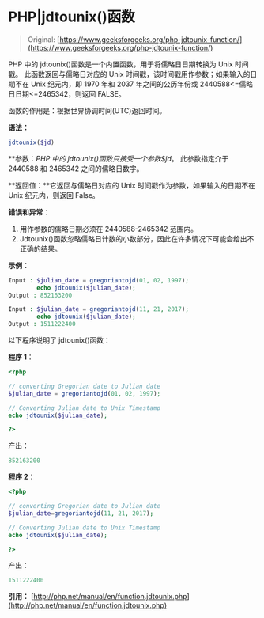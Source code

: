 # PHP|jdtounix()函数

> Original: [https://www.geeksforgeeks.org/php-jdtounix-function/](https://www.geeksforgeeks.org/php-jdtounix-function/)

PHP 中的 jdtounix()函数是一个内置函数，用于将儒略日日期转换为 Unix 时间戳。 此函数返回与儒略日对应的 Unix 时间戳，该时间戳用作参数；如果输入的日期不在 Unix 纪元内，即 1970 年和 2037 年之间的公历年份或 2440588<=儒略日日期<=2465342，则返回 FALSE。

函数的作用是：根据世界协调时间(UTC)返回时间。

**语法：**

```php
jdtounix($jd)
```

**参数：**PHP 中的 jdtounix()函数只接受一个参数*$jd*。 此参数指定介于 2440588 和 2465342 之间的儒略日数字。

**返回值：**它返回与儒略日对应的 Unix 时间戳作为参数，如果输入的日期不在 Unix 纪元内，则返回 False。

**错误和异常**：

1.  用作参数的儒略日期必须在 2440588-2465342 范围内。
2.  Jdtounix()函数忽略儒略日计数的小数部分，因此在许多情况下可能会给出不正确的结果。

**示例：**

```php
Input : $julian_date = gregoriantojd(01, 02, 1997);
        echo jdtounix($julian_date);
Output : 852163200

Input : $julian_date = gregoriantojd(11, 21, 2017);
        echo jdtounix($julian_date);
Output : 1511222400

```

以下程序说明了 jdtounix()函数：

**程序 1**：

```php
<?php

// converting Gregorian date to Julian date
$julian_date = gregoriantojd(01, 02, 1997);

// Converting Julian date to Unix Timestamp
echo jdtounix($julian_date);

?>
```

产出：

```php
852163200
```

**程序 2**：

```php
<?php

// converting Gregorian date to Julian date
$julian_date=gregoriantojd(11, 21, 2017);

// Converting Julian date to Unix Timestamp
echo jdtounix($julian_date);

?>
```

产出：

```php
1511222400
```

**引用：**
[http://php.net/manual/en/function.jdtounix.php](http://php.net/manual/en/function.jdtounix.php)